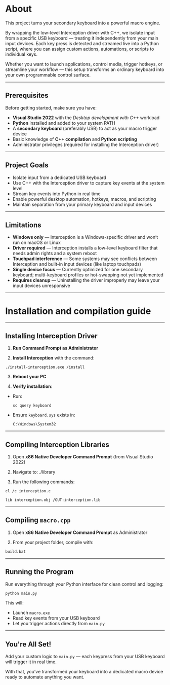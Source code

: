 # About

This project turns your secondary keyboard into a powerful macro engine.

By wrapping the low-level Interception driver with C++, we isolate input from a specific USB keyboard — treating it independently from your main input devices. Each key press is detected and streamed live into a Python script, where you can assign custom actions, automations, or scripts to individual keys.

Whether you want to launch applications, control media, trigger hotkeys, or streamline your workflow — this setup transforms an ordinary keyboard into your own programmable control surface.

---

## Prerequisites

Before getting started, make sure you have:

- **Visual Studio 2022** with the *Desktop development with C++* workload  
- **Python** installed and added to your system PATH  
- A **secondary keyboard** (preferably USB) to act as your macro trigger device  
- Basic knowledge of **C++ compilation** and **Python scripting**  
- Administrator privileges (required for installing the Interception driver)

---

## Project Goals

- Isolate input from a dedicated USB keyboard
- Use C++ with the Interception driver to capture key events at the system level
- Stream key events into Python in real time
- Enable powerful desktop automation, hotkeys, macros, and scripting
- Maintain separation from your primary keyboard and input devices

---

## Limitations

- **Windows only** — Interception is a Windows-specific driver and won’t run on macOS or Linux  
- **Driver required** — Interception installs a low-level keyboard filter that needs admin rights and a system reboot  
- **Touchpad interference** — Some systems may see conflicts between Interception and built-in input devices (like laptop touchpads)  
- **Single device focus** — Currently optimized for one secondary keyboard; multi-keyboard profiles or hot-swapping not yet implemented  
- **Requires cleanup** — Uninstalling the driver improperly may leave your input devices unresponsive

---

# Installation and compilation guide

---

## Installing Interception Driver

1. **Run Command Prompt as Administrator**

2. **Install Interception** with the command:  
```
./install-interception.exe /install
```

3. **Reboot your PC**

4. **Verify installation**:
- Run:
  ```
  sc query keyboard
  ```
- Ensure `keyboard.sys` exists in:
  ```
  C:\Windows\System32
  ```

---

## Compiling Interception Libraries

1. Open **x86 Native Developer Command Prompt** (from Visual Studio 2022)

2. Navigate to: ./library

3. Run the following commands:
```
cl /c interception.c
```
```
lib interception.obj /OUT:interception.lib
```

---

## Compiling `macro.cpp`

1. Open **x86 Native Developer Command Prompt** as Administrator

2. From your project folder, compile with:
```
build.bat
```

---

## Running the Program

Run everything through your Python interface for clean control and logging:

```bash
python main.py
```

This will:

- Launch `macro.exe`
- Read key events from your USB keyboard
- Let you trigger actions directly from `main.py`

---

## You're All Set!

Add your custom logic to `main.py` — each keypress from your USB keyboard will trigger it in real time.

With that, you’ve transformed your keyboard into a dedicated macro device ready to automate anything you want.
